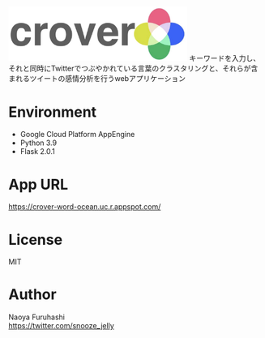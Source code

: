 <img src="crover/figure/crover_logo_Helvetica_w_trans.png" width=70%>
キーワードを入力し、それと同時にTwitterでつぶやかれている言葉のクラスタリングと、それらが含まれるツイートの感情分析を行うwebアプリケーション

# Environment
- Google Cloud Platform AppEngine
- Python 3.9
- Flask 2.0.1

# App URL
https://crover-word-ocean.uc.r.appspot.com/

# License
MIT

# Author
Naoya Furuhashi  
https://twitter.com/snooze_jelly

